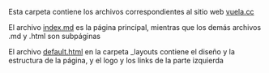 Esta carpeta contiene los archivos correspondientes al sitio web [vuela.cc](vuela.cc)

El archivo [index.md](https://github.com/vuelaendron/vuela/blob/master/docs/index.md) es la página principal, mientras que los demás archivos .md y .html son subpáginas

El archivo [default.html](https://github.com/vuelaendron/vuela/blob/master/docs/_layouts/default.html) en la carpeta _layouts contiene el diseño y la estructura de la página, y el logo y los links de la parte izquierda
